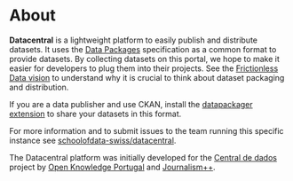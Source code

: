 # About

**Datacentral** is a lightweight platform to easily publish and distribute datasets. It uses the [Data Packages](http://frictionlessdata.io/data-packages/) specification as a common format to provide datasets. By collecting datasets on this portal, we hope to make it easier for developers to plug them into their projects. See the [Frictionless Data vision](http://frictionlessdata.io/about/) to understand why it is crucial to think about dataset packaging and distribution.

If you are a data publisher and use CKAN, install the [datapackager extension](https://github.com/ckan/ckanext-datapackager) to share your datasets in this format.

For more information and to submit issues to the team running this specific instance see [schoolofdata-swiss/datacentral](https://github.com/schoolofdata-swiss/datacentral/).

The Datacentral platform was initially developed for the [Central de dados](http://centraldedados.pt/) project by [Open Knowledge Portugal](https://okfn.org/network/portugal/) and [Journalism++](http://jplusplus.org/).
